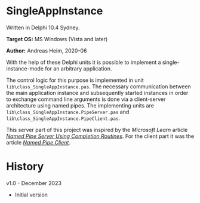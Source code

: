 # SingleAppInstance

Written in Delphi 10.4 Sydney.

**Target OS:** MS Windows (Vista and later)

**Author:** Andreas Heim, 2020-06


With the help of these Delphi units it is possible to implement a single-instance-mode for an arbitrary application.

The control logic for this purpose is implemented in unit `lib\class_SingleAppInstance.pas`. The necessary communication between the main application instance and subsequently started instances in order to exchange command line arguments is done via a client-server architecture using named pipes. The implementing units are `lib\class_SingleAppInstance.PipeServer.pas` and `lib\class_SingleAppInstance.PipeClient.pas`.

This server part of this project was inspired by the _Microsoft Learn_ article [_Named Pipe Server Using Completion Routines_](https://learn.microsoft.com/en-us/windows/win32/ipc/named-pipe-server-using-completion-routines). For the client part it was the article [_Named Pipe Client_](https://learn.microsoft.com/en-us/windows/win32/ipc/named-pipe-client).


# History

v1.0 - December 2023
- Initial version
